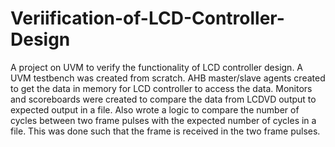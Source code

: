 # Veriification-of-LCD-Controller-Design
A project on UVM to verify the functionality of LCD controller design. A UVM testbench was created from scratch. AHB master/slave agents created to get the data in memory for LCD controller to access the data. Monitors and scoreboards were created to compare the data from LCDVD output to expected output in a file. Also wrote a logic to compare the number of cycles between two frame pulses with the expected number of cycles in a file. This was done such that the frame is received in the two frame pulses.
